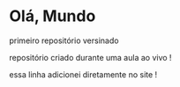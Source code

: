 # Olá, Mundo
 primeiro repositório versinado

 repositório criado durante uma aula ao vivo !
 
essa linha adicionei diretamente no site !
